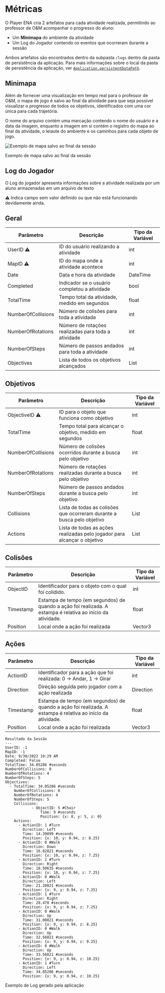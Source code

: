 # Métricas

O Player ENA cria 2 artefatos para cada atividade realizada, permitindo ao professor de O&M acompanhar o progresso do aluno:

- Um **Minimapa** do ambiente da atividade
- Um Log do Jogador contendo os eventos que ocorreram durante a sessão

Ambos artefatos são encontrados dentro da subpasta `/logs` dentro da pasta de persistência da aplicação. Para mais informações sobre o local da pasta de persistência da aplicação, ver [`Application.persistentDataPath`](https://docs.unity3d.com/ScriptReference/Application-persistentDataPath.html).

## Minimapa

Além de fornecer uma visualização em tempo real para o professor de O&M, o mapa de jogo é salvo ao final da atividade para que seja possível visualizar o progresso de todos os objetivos, identificados com uma cor única para cada trajetória.

O nome do arquivo contém uma marcação contendo o nome do usuário e a data da imagem, enquanto a imagem em si contém o registro do mapa ao final da atividade, o leiaute do ambiente e os caminhos para cada objeto de jogo.

![Exemplo de mapa salvo ao final da sessão](Teste_9-30-2022_10_29_Tracker.png)

Exemplo de mapa salvo ao final da sessão

## Log do Jogador

O Log do jogador apresenta informações sobre a atividade realizada por um aluno armazenadas em um arquivo de texto

<aside>
⚠️ Indica campo sem valor definido ou que não está funcionando devidamente ainda.

</aside>

## Geral

| Parâmetro | Descrição | Tipo da Variável |
| --- | --- | --- |
| UserID ⚠️ | ID do usuário realizando a atividade | int |
| MapID ⚠️ | ID do mapa onde a atividade acontece | int |
| Date | Data e hora da atividade | DateTime |
| Completed | Indicador se o usuário completou a atividade | bool |
| TotalTime | Tempo total da atividade, medido em segundos | float |
| NumberOfCollisions | Número de colisões para toda a atividade | int |
| NumberOfRotations | Número de rotações realizadas para toda a atividade | int |
| NumberOfSteps | Número de passos andados para toda a atividade | int |
| Objectives | Lista de todos os objetivos alcançados | List<Objective> |

## Objetivos

| Parâmetro | Descrição | Tipo da Variável |
| --- | --- | --- |
| ObjectiveID ⚠️ | ID para o objeto que funciona como objetivo | int |
| TotalTime | Tempo total para alcançar o objetivo, medido em segundos | float |
| NumberOfCollisions | Número de colisões ocorridos durante a busca pelo objetivo | int |
| NumberOfRotations | Número de rotações realizadas durante a busca pelo objetivo | int |
| NumberOfSteps | Número de passos andados durante a busca pelo objetivo | int |
| Collisions | Lista de todas as colisões que ocorreram durante a busca pelo objetivo | List<Collision> |
| Actions | Lista de todas as ações realizadas pelo jogador para alcançar o objetivo | List<Action> |

## Colisões

| Parâmetro | Descrição | Tipo da Variável |
| --- | --- | --- |
| ObjectID | Identificador para o objeto com o qual foi colidido. | int |
| Timestamp | Estampa de tempo (em segundos) de quando a ação foi realizada. A estampa é relativa ao início da atividade. | float |
| Position | Local onde a ação foi realizada | Vector3 |

## Ações

| Parâmetro | Descrição | Tipo da Variável |
| --- | --- | --- |
| ActionID | Identificador para a ação que foi realizada: 0 → Andar, 1 → Girar | int |
| Direction | Direção seguida pelo jogador com a ação realizada | Direction |
| Timestamp | Estampa de tempo (em segundos) de quando a ação foi realizada. A estampa é relativa ao início da atividade. | float |
| Position | Local onde a ação foi realizada | Vector3 |

```
Resultado da Sessão
---
UserID: -1
MapID: -1
Date: 9/30/2022 10:29 AM
Completed: False
TotalTime: 34.05286 #seconds
NumberOfCollisions: 0
NumberOfRotations: 4
NumberOfSteps: 5
Objectives: 
  - TotalTime: 34.05286 #seconds
    NumberOfCollisions: 0
    NumberOfRotations: 4
    NumberOfSteps: 5
    Collisions: 
			- ObjectID: 5 #Chair
				Time: 9 #seconds
				Position: {x: 8, y: 5, z: 0}
    Actions: 
      - ActionID: 1 #Turn
        Direction: Left
        Time: 14.39899 #seconds
        Position: {x: 10, y: 0.94, z: 8.25}
      - ActionID: 0 #Walk
        Direction: Down
        Time: 16.82821 #seconds
        Position: {x: 10, y: 0.94, z: 7.25}
      - ActionID: 1 #Turn
        Direction: Right
        Time: 18.50635 #seconds
        Position: {x: 10, y: 0.94, z: 7.25}
      - ActionID: 0 #Walk
        Direction: Left
        Time: 21.20821 #seconds
        Position: {x: 9, y: 0.94, z: 7.25}
      - ActionID: 1 #Turn
        Direction: Right
        Time: 28.478 #seconds
        Position: {x: 9, y: 0.94, z: 7.25}
      - ActionID: 0 #Walk
        Direction: Up
        Time: 31.00821 #seconds
        Position: {x: 9, y: 0.94, z: 8.25}
      - ActionID: 0 #Walk
        Direction: Up
        Time: 32.56821 #seconds
        Position: {x: 9, y: 0.94, z: 9.25}
      - ActionID: 0 #Walk
        Direction: Up
        Time: 33.56821 #seconds
        Position: {x: 9, y: 0.94, z: 10.25}
      - ActionID: 1 #Turn
        Direction: Left
        Time: 34.05286 #seconds
        Position: {x: 9, y: 0.94, z: 10.25}
```
Exemplo de Log gerado pela aplicação